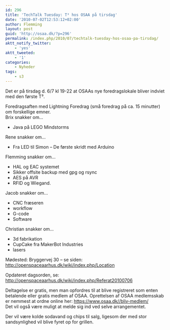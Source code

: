 ```yaml
---
id: 296
title: 'TechTalk Tuesday: T³ hos OSAA på tirsdag'
date: '2010-07-02T12:53:12+02:00'
author: Flemming
layout: post
guid: 'http://osaa.dk/?p=296'
permalink: /index.php/2010/07/techtalk-tuesday-hos-osaa-pa-tirsdag/
aktt_notify_twitter:
    - 'yes'
aktt_tweeted:
    - '1'
categories:
    - Nyheder
tags:
    - s3
---
```


Det er på tirsdag d. 6/7 kl 19-22 at OSAAs nye foredragslokale bliver indviet med den første T³.

Foredragsaften med Lightning Foredrag (små foredrag på ca. 15 minutter) om forskellige emner.  
 Brix snakker om…

- Java på LEGO Mindstorms

Rene snakker om…

- Fra LED til Simon – De første skridt med Arduino

Flemming snakker om…

- HAL og EAC systemet
- Sikker offsite backup med gpg og rsync
- AES på AVR
- RFID og Wiegand.

Jacob snakker om…

- CNC fræseren
- workflow
- G-code
- Software

Christian snakker om…

- 3d fabrikation
- CupCake fra MakerBot Industries
- lasers

Mødested: Bryggervej 30 – se siden: <http://openspaceaarhus.dk/wiki/index.php/Location>

Opdateret dagsorden, se: <http://openspaceaarhus.dk/wiki/index.php/Referat20100706>

Deltagelse er gratis, men man opfordres til at blive registreret som enten betalende eller gratis medlem af OSAA. Oprettelsen af OSAA medlemsskab er nemmest at ordne online her: <https://www.osaa.dk//bliv-medlem/>  
Det vil også være muligt at melde sig ind ved selve arrangementet.

Der vil være kolde sodavand og chips til salg, ligesom der med stor sandsynlighed vil blive fyret op for grillen.